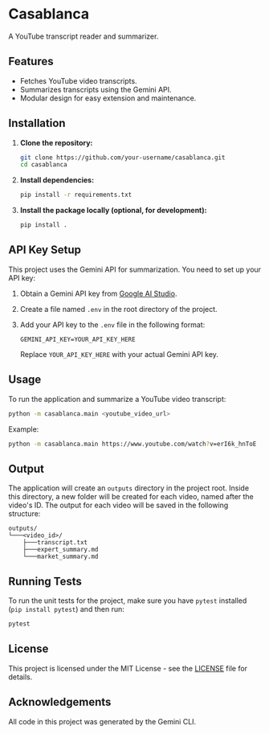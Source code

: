 # Casablanca

A YouTube transcript reader and summarizer.

## Features

- Fetches YouTube video transcripts.
- Summarizes transcripts using the Gemini API.
- Modular design for easy extension and maintenance.

## Installation

1.  **Clone the repository:**

    ```bash
    git clone https://github.com/your-username/casablanca.git
    cd casablanca
    ```

2.  **Install dependencies:**

    ```bash
    pip install -r requirements.txt
    ```

3.  **Install the package locally (optional, for development):**

    ```bash
    pip install .
    ```

## API Key Setup

This project uses the Gemini API for summarization. You need to set up your API key:

1.  Obtain a Gemini API key from [Google AI Studio](https://aistudio.google.com/app/apikey).
2.  Create a file named `.env` in the root directory of the project.
3.  Add your API key to the `.env` file in the following format:

    ```
    GEMINI_API_KEY=YOUR_API_KEY_HERE
    ```

    Replace `YOUR_API_KEY_HERE` with your actual Gemini API key.

## Usage

To run the application and summarize a YouTube video transcript:

```bash
python -m casablanca.main <youtube_video_url>
```

Example:

```bash
python -m casablanca.main https://www.youtube.com/watch?v=erI6k_hnToE
```

## Output

The application will create an `outputs` directory in the project root. Inside this directory, a new folder will be created for each video, named after the video's ID. The output for each video will be saved in the following structure:

```
outputs/
└───<video_id>/
    ├───transcript.txt
    ├───expert_summary.md
    └───market_summary.md
```

## Running Tests

To run the unit tests for the project, make sure you have `pytest` installed (`pip install pytest`) and then run:

```bash
pytest
```

## License

This project is licensed under the MIT License - see the [LICENSE](LICENSE) file for details.

## Acknowledgements

All code in this project was generated by the Gemini CLI.
